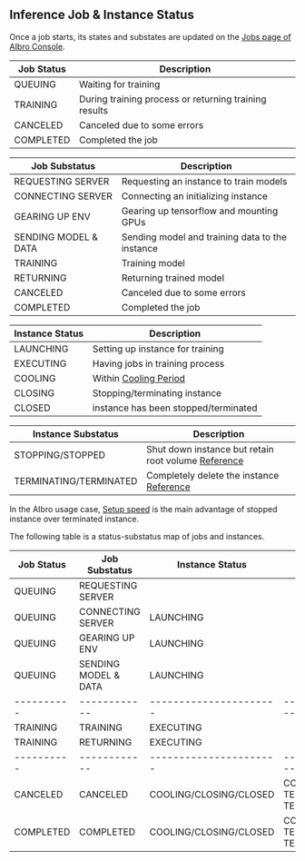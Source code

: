 ## Inference Job & Instance Status

Once a job starts, its states and substates are updated on the [Jobs page of AIbro Console](https://aipaca.ai/jobs).

| Job Status | Description                                           |
| ---------- | ----------------------------------------------------- |
| QUEUING    | Waiting for training                                  |
| TRAINING   | During training process or returning training results |
| CANCELED   | Canceled due to some errors                           |
| COMPLETED  | Completed the job                                     |

| Job Substatus        | Description                                     |
| -------------------- | ----------------------------------------------- |
| REQUESTING SERVER    | Requesting an instance to train models          |
| CONNECTING SERVER    | Connecting an initializing instance             |
| GEARING UP ENV       | Gearing up tensorflow and mounting GPUs         |
| SENDING MODEL & DATA | Sending model and training data to the instance |
| TRAINING             | Training model                                  |
| RETURNING            | Returning trained model                         |
| CANCELED             | Canceled due to some errors                     |
| COMPLETED            | Completed the job                               |

| Instance Status | Description                              |
| --------------- | ---------------------------------------- |
| LAUNCHING       | Setting up instance for training         |
| EXECUTING       | Having jobs in training process          |
| COOLING         | Within [Cooling Period](#cooling-period) |
| CLOSING         | Stopping/terminating instance            |
| CLOSED          | instance has been stopped/terminated     |

| Instance Substatus     | Description                                                                                                                |
| ---------------------- | -------------------------------------------------------------------------------------------------------------------------- |
| STOPPING/STOPPED       | Shut down instance but retain root volume [Reference](https://docs.aws.amazon.com/AWSEC2/latest/UserGuide/Stop_Start.html) |
| TERMINATING/TERMINATED | Completely delete the instance [Reference](https://docs.aws.amazon.com/AWSEC2/latest/UserGuide/terminating-instances.html) |

In the AIbro usage case, [Setup speed](#setup-speed) is the main advantage of stopped instance over terminated instance.

The following table is a status-substatus map of jobs and instances.

| Job Status | Job Substatus        | Instance Status        | Instance Substatus                                    |
| ---------- | -------------------- | ---------------------- | ----------------------------------------------------- |
| QUEUING    | REQUESTING SERVER    |                        |                                                       |
| QUEUING    | CONNECTING SERVER    | LAUNCHING              |                                                       |
| QUEUING    | GEARING UP ENV       | LAUNCHING              |                                                       |
| QUEUING    | SENDING MODEL & DATA | LAUNCHING              |                                                       |
| ---------- | ------------         | ---------------------- | --------------------------                            |
| TRAINING   | TRAINING             | EXECUTING              |                                                       |
| TRAINING   | RETURNING            | EXECUTING              |                                                       |
| ---------- | ------------         | ---------------------- | --------------------------                            |
| CANCELED   | CANCELED             | COOLING/CLOSING/CLOSED | COOLING/(STOPPING, TERMINATING)/(STOPPED, TERMINATED) |
| COMPLETED  | COMPLETED            | COOLING/CLOSING/CLOSED | COOLING/(STOPPING, TERMINATING)/(STOPPED, TERMINATED) |

